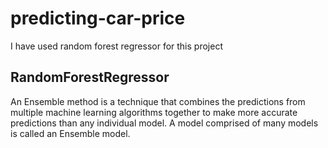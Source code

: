 # predicting-car-price
I have used random forest regressor for this project
## RandomForestRegressor
An Ensemble method is a technique that combines the predictions from multiple machine learning algorithms together to make more accurate predictions than any individual model. A model comprised of many models is called an Ensemble model.

